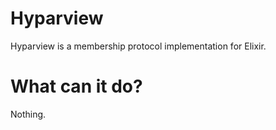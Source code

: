 # Hyparview

Hyparview is a membership protocol implementation for Elixir.

What can it do?
====

Nothing.
